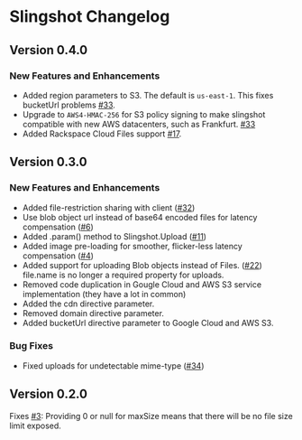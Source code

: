 Slingshot Changelog
===================

## Version 0.4.0

### New Features and Enhancements

 * Added region parameters to S3. The default is `us-east-1`. This fixes bucketUrl problems [#33](https://github.com/CulturalMe/meteor-slingshot/issues/33).
 * Upgrade to `AWS4-HMAC-256` for S3 policy signing to make slingshot compatible with new AWS datacenters, such as Frankfurt. [#33](https://github.com/CulturalMe/meteor-slingshot/issues/33)
 * Added Rackspace Cloud Files support [#17](https://github.com/CulturalMe/meteor-slingshot/issues/17).

## Version 0.3.0

### New Features and Enhancements

 * Added file-restriction sharing with client ([#32](https://github.com/CulturalMe/meteor-slingshot/issues/32))
 * Use blob object url instead of base64 encoded files for latency compensation ([#6](https://github.com/CulturalMe/meteor-slingshot/issues/6))
 * Added .param() method to Slingshot.Upload ([#11](https://github.com/CulturalMe/meteor-slingshot/issues/6))
 * Added image pre-loading for smoother, flicker-less latency compensation ([#4](https://github.com/CulturalMe/meteor-slingshot/issues/4))
 * Added support for uploading Blob objects instead of Files. ([#22](https://github.com/CulturalMe/meteor-slingshot/issues/22)) file.name is no longer a required property for uploads.
 * Removed code duplication in Gougle Cloud and AWS S3 service implementation (they have a lot in common)
 * Added the cdn directive parameter.
 * Removed domain directive parameter.
 * Added bucketUrl directive parameter to Google Cloud and AWS S3.

### Bug Fixes

 * Fixed uploads for undetectable mime-type ([#34](https://github.com/CulturalMe/meteor-slingshot/issues))

## Version 0.2.0

Fixes [#3](https://github.com/CulturalMe/meteor-slingshot/issues/3): Providing 0 or null for maxSize means that there will be no file size limit exposed.
